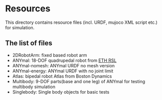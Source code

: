 # Resources

This directory contains resource files (incl. URDF, mujoco XML script etc.) for simulation. 

## The list of files

- 2DRobotArm: fixed based robot arm 
- ANYmal: 18-DOF quadrupedal robot from [ETH RSL](http://www.rsl.ethz.ch/robots-media/anymal.html)
- ANYmal-nomesh: ANYmal URDF no mesh version
- ANYmal-energy: ANYmal URDF with no joint limit 
- Atlas: bipedal robot Atlas from Boston Dynamics  
- Multibody: 9-DOF parts(base and one leg) of ANYmal for testing multibody simulation
- Singlebody: Single body objects for basic tests